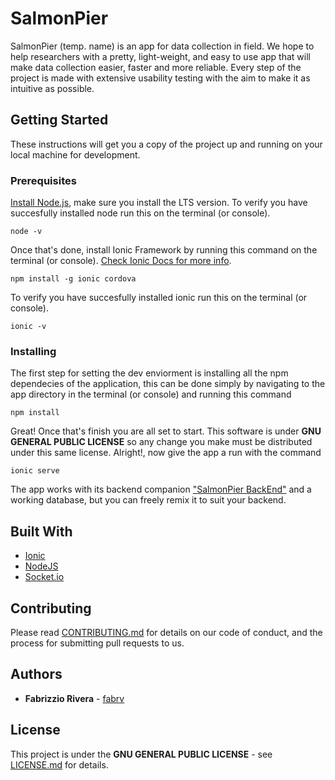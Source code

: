 # SalmonPier
SalmonPier (temp. name) is an app for data collection in field. We hope to help researchers with a pretty, light-weight, and easy to use app that will make data collection easier, faster and more reliable.
Every step of the project is made with extensive usability testing with the aim to make it as intuitive as possible.

## Getting Started
These instructions will get you a copy of the project up and running on your local machine for development.

### Prerequisites
[Install Node.js](https://nodejs.org/en/download/), make sure you install the LTS version.
To verify you have succesfully installed node run this on the terminal (or console).
```
node -v
```

Once that's done, install Ionic Framework by running this command on the terminal (or console). [Check Ionic Docs for more info](https://ionicframework.com/docs/intro/installation/).
```
npm install -g ionic cordova
```
To verify you have succesfully installed ionic run this on the terminal (or console).
```
ionic -v
```

### Installing
The first step for setting the dev enviorment is installing all the npm dependecies of the application, this can be done simply by navigating to the app directory in the terminal (or console) and running this command
```
npm install
```
Great! Once that's finish you are all set to start. This software is under **GNU GENERAL PUBLIC LICENSE** so any change you make must be distributed under this same license.
Alright!, now give the app a run with the command
```
ionic serve
```

The app works with its backend companion ["SalmonPier BackEnd"](https://github.com/fabrv/SalmonPier-BackEnd) and a working database, but you can freely remix it to suit your backend.

## Built With
* [Ionic](https://ionicframework.com/)
* [NodeJS](https://nodejs.org/en/download/)
* [Socket.io](https://socket.io/)

## Contributing

Please read [CONTRIBUTING.md](#) for details on our code of conduct, and the process for submitting pull requests to us.

## Authors
* **Fabrizzio Rivera** - [fabrv](https://github.com/fabrv)

## License
This project is under the **GNU GENERAL PUBLIC LICENSE** - see [LICENSE.md](LICENSE.MD) for details.
